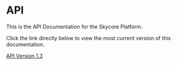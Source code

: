 API
===

This is the API Documentation for the Skycore Platform.

Click the link directly below to view the most current version of this documentation.


<a href="1.3/README.md">API Version 1.3</a>


